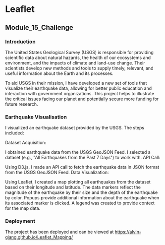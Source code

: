 # Leaflet

## Module_15_Challenge

### Introduction

The United States Geological Survey (USGS) is responsible for providing scientific data about natural hazards, the health of our ecosystems and environment, and the impacts of climate and land-use change. Their scientists develop new methods and tools to supply timely, relevant, and useful information about the Earth and its processes.

To aid USGS in their mission, I have developed a new set of tools that visualize their earthquake data, allowing for better public education and interaction with government organizations. This project helps to illustrate the critical issues facing our planet and potentially secure more funding for future research.

### Earthquake Visualisation
I visualized an earthquake dataset provided by the USGS. The steps included:

Dataset Acquisition:

I obtained earthquake data from the USGS GeoJSON Feed. I selected a dataset (e.g., "All Earthquakes from the Past 7 Days") to work with. API Call:

Using D3.js, I made an API call to fetch the earthquake data in JSON format from the USGS GeoJSON Feed. Data Visualization:

Using Leaflet, I created a map plotting all earthquakes from the dataset based on their longitude and latitude. The data markers reflect the magnitude of the earthquake by their size and the depth of the earthquake by color. Popups provide additional information about the earthquake when its associated marker is clicked. A legend was created to provide context for the map data.

### Deployment 
The project has been deployed and can be viewed at https://alvin-giang.github.io/Leaflet_Mapping/
